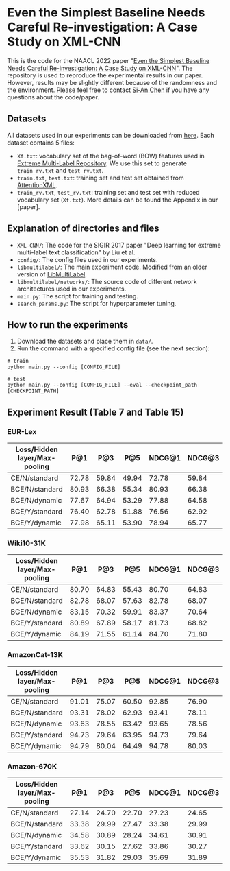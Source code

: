# Even the Simplest Baseline Needs Careful Re-investigation: A Case Study on XML-CNN

This is the code for the NAACL 2022 paper "[Even the Simplest Baseline Needs Careful Re-investigation: A Case Study on XML-CNN](https://www.csie.ntu.edu.tw/~cjlin/papers/xmlcnn/xml_cnn_study.pdf)".
The repository is used to reproduce the experimental results in our paper.
However, results may be slightly different because of the randomness and the environment.
Please feel free to contact [Si-An Chen](https://scholar.google.com/citations?hl=en&user=XtkmEncAAAAJ) if you have any questions about the code/paper.


## Datasets
All datasets used in our experiments can be downloaded from [here](https://drive.google.com/drive/folders/1Z_Xs6zr8NNOWSFfJX5R-6eStEijsZUrZ?usp=sharing).
Each dataset contains 5 files:
- `Xf.txt`: vocabulary set of the bag-of-word (BOW) features used in [Extreme Multi-Label Repository](http://manikvarma.org/downloads/XC/XMLRepository.html). We use this set to generate `train_rv.txt` and `test_rv.txt`.
- `train.txt`, `test.txt`: training set and test set obtained from [AttentionXML](https://github.com/yourh/AttentionXML).
- `train_rv.txt`, `test_rv.txt`: training set and test set with reduced vocabulary set (`Xf.txt`).
More details can be found the Appendix in our [paper].


## Explanation of directories and files
- `XML-CNN/`: The code for the SIGIR 2017 paper "Deep learning for extreme multi-label text classification" by Liu et al.
- `config/`: The config files used in our experiments.
- `libmultilabel/`: The main experiment code. Modified from an older version of [LibMultiLabel](https://github.com/ASUS-AICS/LibMultiLabel).
- `libmultilabel/networks/`: The source code of different network architectures used in our experiments.
- `main.py`: The script for training and testing.
- `search_params.py`: The script for hyperparameter tuning.


## How to run the experiments
1. Download the datasets and place them in `data/`.
2. Run the command with a specified config file (see the next section):
```
# train
python main.py --config [CONFIG_FILE]

# test
python main.py --config [CONFIG_FILE] --eval --checkpoint_path [CHECKPOINT_PATH]
```


## Experiment Result (Table 7 and Table 15)

### EUR-Lex
| Loss/Hidden layer/Max-pooling | P@1 | P@3 | P@5 | NDCG@1 | NDCG@3 | NDCG@5 | Config |
|---|---|---|---|---|---|---|---|
| CE/N/standard  | 72.78 | 59.84 | 49.94 | 72.78 | 59.84 | 49.94 | [Cfg](config/EUR-Lex/kim_cnn_v2_best.yml) |
| BCE/N/standard | 80.93 | 66.38 | 55.34 | 80.93 | 66.38 | 55.34 | [Cfg](config/EUR-Lex/kim_cnn_v2_mlce_best.yml) |
| BCE/N/dynamic  | 77.67 | 64.94 | 53.29 | 77.88 | 64.58 | 53.38 | [Cfg](config/EUR-Lex/xml_cnn_nh_np2_best.yml) |
| BCE/Y/standard | 76.40 | 62.78 | 51.88 | 76.56 | 62.92 | 51.84 | [Cfg](config/EUR-Lex/xml_cnn_np1_best.yml) |
| BCE/Y/dynamic  | 77.98 | 65.11 | 53.90 | 78.94 | 65.77 | 54.15 | [Cfg](config/EUR-Lex/xml_cnn_np2_best.yml) |

### Wiki10-31K
| Loss/Hidden layer/Max-pooling | P@1 | P@3 | P@5 | NDCG@1 | NDCG@3 | NDCG@5 | Config |
|---|---|---|---|---|---|---|---|
| CE/N/standard  | 80.70 | 64.83 | 55.43 | 80.70 | 64.83 | 55.43 | [Cfg](config/Wiki10-31K/kim_cnn_v2_best.yml) |
| BCE/N/standard | 82.78 | 68.07 | 57.63 | 82.78 | 68.07 | 57.63 | [Cfg](config/Wiki10-31K/kim_cnn_v2_mlce_best.yml) |
| BCE/N/dynamic  | 83.15 | 70.32 | 59.91 | 83.37 | 70.64 | 60.16 | [Cfg](config/Wiki10-31K/xml_cnn_nh_np8_best.yml) |
| BCE/Y/standard | 80.89 | 67.89 | 58.17 | 81.73 | 68.82 | 58.65 | [Cfg](config/Wiki10-31K/xml_cnn_np1_best.yml) |
| BCE/Y/dynamic  | 84.19 | 71.55 | 61.14 | 84.70 | 71.80 | 61.03 | [Cfg](config/Wiki10-31K/xml_cnn_np8_best.yml) |

### AmazonCat-13K
| Loss/Hidden layer/Max-pooling | P@1 | P@3 | P@5 | NDCG@1 | NDCG@3 | NDCG@5 | Config |
|---|---|---|---|---|---|---|---|
| CE/N/standard  | 91.01 | 75.07 | 60.50 | 92.85 | 76.90 | 61.76 | [Cfg](config/AmazonCat-13K/kim_cnn_v2_best.yml) |
| BCE/N/standard | 93.31 | 78.02 | 62.93 | 93.41 | 78.11 | 62.95 | [Cfg](config/AmazonCat-13K/kim_cnn_v2_mlce_best.yml) |
| BCE/N/dynamic  | 93.63 | 78.55 | 63.42 | 93.65 | 78.56 | 63.41 | [Cfg](config/AmazonCat-13K/xml_cnn_nh_np8_best.yml) |
| BCE/Y/standard | 94.73 | 79.64 | 63.95 | 94.73 | 79.64 | 63.94 | [Cfg](config/AmazonCat-13K/xml_cnn_np1_best.yml) |
| BCE/Y/dynamic  | 94.79 | 80.04 | 64.49 | 94.78 | 80.03 | 64.52 | [Cfg](config/AmazonCat-13K/xml_cnn_np8_best.yml) |

### Amazon-670K
| Loss/Hidden layer/Max-pooling | P@1 | P@3 | P@5 | NDCG@1 | NDCG@3 | NDCG@5 | Config |
|---|---|---|---|---|---|---|---|
| CE/N/standard  | 27.14 | 24.70 | 22.70 | 27.23 | 24.65 | 22.70 | [Cfg](config/Amazon-670K/kim_cnn_v2_best.yml) |
| BCE/N/standard | 33.38 | 29.99 | 27.47 | 33.38 | 29.99 | 27.47 | [Cfg](config/Amazon-670K/kim_cnn_v2_mlce_best.yml) |
| BCE/N/dynamic  | 34.58 | 30.89 | 28.24 | 34.61 | 30.91 | 28.25 | [Cfg](config/Amazon-670K/xml_cnn_nh_np2_best.yml) |
| BCE/Y/standard | 33.62 | 30.15 | 27.62 | 33.86 | 30.27 | 27.69 | [Cfg](config/Amazon-670K/xml_cnn_np1_best.yml) |
| BCE/Y/dynamic  | 35.53 | 31.82 | 29.03 | 35.69 | 31.89 | 29.08 | [Cfg](config/Amazon-670K/xml_cnn_np2_best.yml) |
